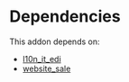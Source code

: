 # Dependencies

This addon depends on:

- [l10n_it_edi](https://github.com/bringout/oca-ocb-l10n_europe)
- [website_sale](https://github.com/bringout/oca-ocb-sale)
